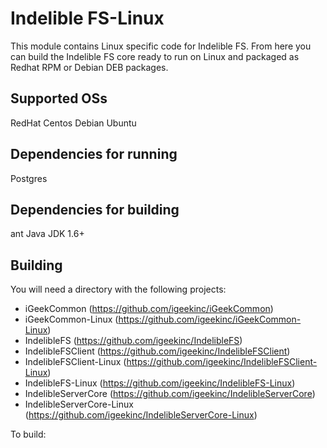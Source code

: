 Indelible FS-Linux
==================

This module contains Linux specific code for Indelible FS.  From here you can build the Indelible FS core ready to run on Linux
and packaged as Redhat RPM or Debian DEB packages.

Supported OSs
--------------
RedHat
Centos
Debian
Ubuntu

Dependencies for running
------------------------
Postgres

Dependencies for building
-------------------------
ant
Java JDK 1.6+

Building
--------
You will need a directory with the following projects:
* iGeekCommon (https://github.com/igeekinc/iGeekCommon)
* iGeekCommon-Linux (https://github.com/igeekinc/iGeekCommon-Linux)
* IndelibleFS (https://github.com/igeekinc/IndelibleFS)
* IndelibleFSClient (https://github.com/igeekinc/IndelibleFSClient)
* IndelibleFSClient-Linux (https://github.com/igeekinc/IndelibleFSClient-Linux)
* IndelibleFS-Linux (https://github.com/igeekinc/IndelibleFS-Linux)
* IndelibleServerCore (https://github.com/igeekinc/IndelibleServerCore)
* IndelibleServerCore-Linux (https://github.com/igeekinc/IndelibleServerCore-Linux)

To build:

